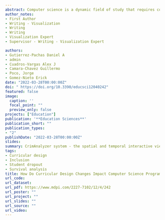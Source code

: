 ```yaml
---
abstract: Computer science is a dynamic field of study that requires constant review and updating of the curricular designs in academic programs—in general, measuring the impact of plan changes has been little explored in the literature. In most cases, it focuses only on structuring its curricula, leaving aside several factors associated with important events or facts such as student dropout, retention, and inclusion. However, these features provide academic institutions with many opportunities to understand student performance and propose more effective preventive/corrective actions to avoid dropouts. This work focuses on the curricular changes’ influence on student gender imbalance, socioeconomic provenance, and dropout. Specifically, we employ three different approaches for our analysis- (i) a longitudinal study of four curricula from informatics engineering to computer science transition at San Pablo Catholic University, (ii) an exploratory analysis for identifying essential features that determines the events mentioned above, and (iii) a survival analysis to estimate the probability that a student will stay (not dropout) before graduate, and calculate the average permanence time per curricula. Our analysis shows that the female student rates decreased, student rates from lower socioeconomic provenance increased, and the dropout rates were reduced with updates towards an internationally standardized curriculum. This is even strongly evidenced when the program changes its name. Finally, the set of techniques employed in this work composes a statistical mechanism that can be replicated/adapted to any other program in computer science aiming to extract valuable insights to support the decision-making process in educational institutions.
author_notes:
- First Author
- Writing - Visualization
- Writing
- Writing
- Visualization Expert
- Supervisor - Writing - Visualization Expert

authors:
- Gutierrez-Pachas Daniel A 
- admin
- Cuadros-Vargas Alex J 
- Camara-Chavez Guillermo 
- Poco, Jorge 
- Gomez-Nieto Erick
date: "2022-03-28T00:00:00Z"
doi: " https://doi.org/10.3390/educsci12040242"
featured: false
image: 
  caption: ''
  focal_point: ""
  preview_only: false
projects: ["Education"]
publication: '**Education Sciences**'
publication_short: ""
publication_types:
- "2"
publishDate: "2022-03-28T00:00:00Z"
slides: 
summary: CrimAnalyzer system - the spatial and temporal interactive views enable the exploration of local regions while revealing their criminal patternsover time.
tags:
- Curricular design
- Inclusion
- Student dropout
- Survival analysis
title: How Do Curricular Design Changes Impact Computer Science Programs? - A Case Study at San Pablo Catholic University in Peru
url_code: 
url_dataset: 
url_pdf: https://www.mdpi.com/2227-7102/12/4/242
url_poster: ""
url_project: ""
url_slides: ""
url_source: ""
url_video: 
---
```


